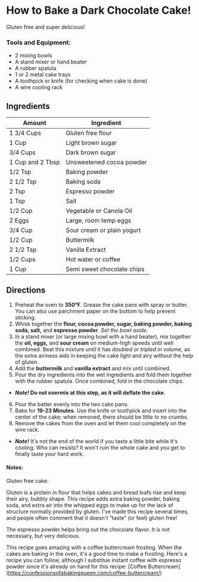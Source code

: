 # How to Bake a Dark Chocolate Cake!

Gluten free and super delicious!

### Tools and Equipment:
* 2 mixing bowls
* A stand mixer or hand beater
* A rubber spatula
* 1 or 2 metal cake trays
* A toothpick or knife (for checking when cake is done)
* A wire cooling rack

## Ingredients
Amount | Ingredient
------ | ----------
1 3/4 Cups | Gluten free flour
1 Cup | Light brown sugar
3/4 Cups | Dark brown sugar
1 Cup and 2 Tbsp | Unsweetened cocoa powder
1/2 Tsp | Baking powder
2 1/2 Tsp | Baking soda
2 Tsp | Espresso powder
1 Tsp | Salt
1/2 Cup | Vegetable or Canola Oil
2 Eggs | Large, room temp eggs
3/4 Cup | Sour cream or plain yogurt
1/2 Cup | Buttermilk
2 1/2 Tsp | Vanilla Extract
1/2 Cups | Hot water or coffee
1 Cup | Semi sweet chocolate chips


## Directions
1. Preheat the oven to **350°F**. Grease the cake pans with spray or butter. You can also use parchment paper on the bottom to help prevent sticking.
2. Whisk together the **flour, cocoa powder, sugar, baking powder, baking soda, salt,** and **espresso powder**. *Set the bowl aside.*
3. In a stand mixer (or large mixing bowl with a hand beater), mix together the **oil, eggs,** and **sour cream** on medium-high speeds until well combined. Beat this mixture until it has *doubled or tripled in volume,* as the extra airiness aids in keeping the cake light and airy without the help of gluten.
4. Add the __buttermilk__ and **vanilla extract** and mix until combined.
5. Pour the dry ingredients into the wet ingredients and fold them together with the rubber spatula. Once combined, fold in the chocolate chips.
  + **_Note!_ Do not overmix at this step, as it will deflate the cake.**
6. Pour the batter evenly into the two cake pans.
7. Bake for **19-23 Minutes**. Use the knife or toothpick and insert into the center of the cake; when removed, there should be little to no crumbs. 
8. Remove the cakes from the oven and let them cool completely on the wire rack.
  + **_Note!_** It's not the end of the world if you taste a little bite while it's cooling. Who can resists? It won't ruin the whole cake and you get to finally taste your hard work.

#### Notes:
Gluten free cake:

Gluten is a protein in flour that helps cakes and bread loafs rise and keep their airy, bubbly shape. This recipe adds extra baking powder, baking soda, and extra air into the whipped eggs to make up for the lack of structure normally provided by gluten. I've made this recipe several times, and people often comment that it doesn't "taste" (or feel) gluten free!
	
	
The espresso powder helps bring out the chocolate flavor. It is not necessary, but very delicious.


This recipe goes amazing with a coffee buttercream frosting. When the cakes are baking in the oven, it's a good time to make a frosting. Here's a recipe you can follow, although I substitue instant coffee with espresso powder since it's already on hand for this recipe:
[Coffee Buttercream] (https://confessionsofabakingqueen.com/coffee-buttercream/)
